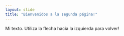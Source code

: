 ```yaml
---
layout: slide
title: "Bienvenidos a la segunda página!"
---
```

Mi texto.
Utiliza la flecha hacia la izquierda para volver!
